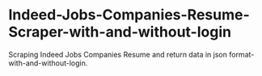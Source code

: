 # Indeed-Jobs-Companies-Resume-Scraper-with-and-without-login
Scraping Indeed Jobs Companies Resume and return data in json format-with-and-without-login.
